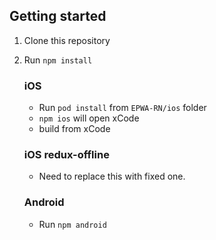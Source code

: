 ## Getting started

1. Clone this repository
2. Run `npm install`

    ### iOS
      
    - Run `pod install` from `EPWA-RN/ios` folder
    -  `npm ios` will open xCode 
    - build from xCode
    
    ### iOS redux-offline
    - Need to replace this with fixed one.

    ### Android
    
    - Run `npm android`